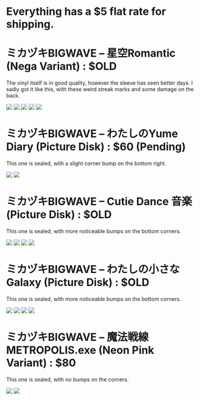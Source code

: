 # Everything has a $5 flat rate for shipping.

# ミカヅキBIGWAVE – 星空Romantic (Nega Variant) : $OLD
The vinyl itself is in good quality, however the sleeve has seen better days. I sadly got it like this, with these weird streak marks and some damage on the back.

![](https://i.ibb.co/1v0MQ09/20220110-121357.jpg)
![](https://i.ibb.co/Bt5gh73/20220110-121433.jpg)
![](https://i.ibb.co/WD30RNj/20220110-121514.jpg)
![](https://i.ibb.co/j4dX1FT/20220110-121529.jpg)
![](https://i.ibb.co/F7PYv0r/20220110-121547.jpg)

# ミカヅキBIGWAVE – わたしのYume Diary (Picture Disk) : $60 (Pending)
This one is sealed, with a slight corner bump on the bottom right.

![](https://i.ibb.co/VgWH05z/20220110-121329.jpg)
![](https://i.ibb.co/0CZQjvc/20220110-121339.jpg)

# ミカヅキBIGWAVE – Cutie Dance 音楽 (Picture Disk) : $OLD
This one is sealed, with more noticeable bumps on the bottom corners.

![](https://i.ibb.co/KqDXJsH/20220110-121215.jpg)
![](https://i.ibb.co/MpXrnTq/20220110-121227.jpg)
![](https://i.ibb.co/SvKwKzh/20220110-121247.jpg)
![](https://i.ibb.co/PzzQvFw/20220110-121301.jpg)

# ミカヅキBIGWAVE – わたしの小さなGalaxy (Picture Disk) : $OLD
This one is sealed, with more noticeable bumps on the bottom corners.

![](https://i.ibb.co/3T2BBzc/20220110-121150.jpg)
![](https://i.ibb.co/JQJgm7r/20220110-121156.jpg)
![](https://i.ibb.co/JQPj5fT/20220110-124226.jpg)
![](https://i.ibb.co/dcwqS5C/20220110-124225.jpg)

# ミカヅキBIGWAVE – 魔法戦線 METROPOLIS​.​exe (Neon Pink Variant) : $80
This one is sealed, with no bumps on the corners.

![](https://i.ibb.co/K2NH32z/20220110-121116.jpg)
![](https://i.ibb.co/kMBp669/20220110-121105.jpg)
